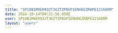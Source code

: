 ```yaml
---
title: "SP10B1M9ER932T3KZTZPBSP1ENHEEZRBPE12166RM"
date: 2024-10-14T09:31:56.058Z
user: SP10B1M9ER932T3KZTZPBSP1ENHEEZRBPE12166RM
layout: "users"
---
```

    